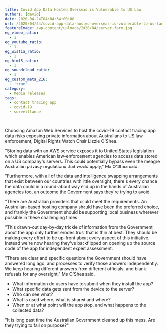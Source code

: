 ```yaml
---
title: Covid App Data Hosted Overseas is Vulnerable to US Law
authors: [david]
date: 2020-04-24T04:04:34+00:00
url: /2020/04/24/covid-app-data-hosted-overseas-is-vulnerable-to-us-law/
featureImage: /wp-content/uploads/2020/04/server-farm.jpg
eg_vimeo_ratio:
  - 1
eg_youtube_ratio:
  - 1
eg_wistia_ratio:
  - 1
eg_html5_ratio:
  - 1
eg_soundcloud_ratio:
  - 1
eg_custom_meta_216:
  - 'true'
category:
  - Media releases
tags:
  - contact tracing app
  - covid-19
  - surveillance

---
```

Choosing Amazon Web Services to host the covid-19 contact tracing app data risks exposing private information about Australians to US law enforcement, Digital Rights Watch Chair Lizzie O'Shea.

"Storing data with an AWS service exposes it to United States legislation which enables American law-enforcement agencies to access data stored on a US company's servers. This could potentially bypass even the meagre Australian privacy regulations that would apply," Ms O'Shea said.

"Furthermore, with all of the data and intelligence swapping arrangements that exist between our countries with little oversight, there's every chance the data could in a round-about way end up in the hands of Australian agencies too, an outcome the Government says they're trying to avoid.

"There are Australian providers that could meet the requirements. An Australian-based hosting company should have been the preferred choice, and frankly the Government should be supporting local business wherever possible in these challenging times.

"This drawn-out day-by-day trickle of information from the Government about the app only further erodes trust that is thin at best. They should be making every effort to be up-front about every aspect of this initiative. Instead we're now hearing they've backflipped on opening up the source code of the app for independent expert assessment.

"There are clear and specific questions the Government should have answered long ago, and processes to verify those answers independently. We keep hearing different answers from different officials, and blank refusals for any oversight," Ms O'Shea said.

  * What information do users have to submit when they install the app?
  * What specific data gets sent from the device to the server?
  * Who can see what?
  * What is used where, what is shared and where?
  * When or at what point will the app stop, and what happens to the collected data?

"It is long past time the Australian Government cleaned up this mess. Are they trying to fail on purpose?"
